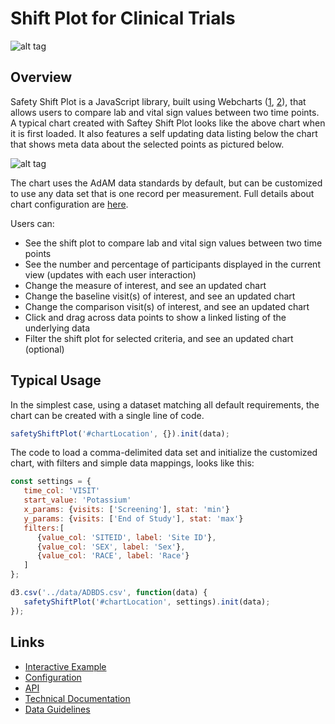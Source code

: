 # Shift Plot for Clinical Trials

![alt tag](https://user-images.githubusercontent.com/31038805/33946258-4d8cc192-dfef-11e7-8049-f63ff351d826.gif)


## Overview

Safety Shift Plot is a JavaScript library, built using Webcharts ([1](https://github.com/RhoInc/Webcharts), [2](https://github.com/RhoInc/webcharts-wrapper-boilerplate)), that allows users to compare lab and vital sign values between two time points. A typical chart created with Saftey Shift Plot looks like the above chart when it is first loaded. It also features a self updating data listing below the chart that shows meta data about the selected points as pictured below. 



![alt tag](https://user-images.githubusercontent.com/31038805/33946248-46a9933c-dfef-11e7-8ac3-7f9ed6bcddf6.gif)



The chart uses the AdAM data standards by default, but can be customized to use any data set that is one record per measurement. Full details about chart configuration are [here](Configuration).

Users can:
* See the shift plot to compare lab and vital sign values between two time points
* See the number and percentage of participants displayed in the current view (updates with each user interaction)
* Change the measure of interest, and see an updated chart
* Change the baseline visit(s) of interest, and see an updated chart
* Change the comparison visit(s) of interest, and see an updated chart
* Click and drag across data points to show a linked listing of the underlying data
* Filter the shift plot for selected criteria, and see an updated chart (optional)


## Typical Usage

In the simplest case, using a dataset matching all default requirements, the chart can be created with a single line of code.

```javascript
safetyShiftPlot('#chartLocation', {}).init(data);
```

The code to load a comma-delimited data set and initialize the customized chart, with filters and simple data mappings, looks like this: 

```javascript
const settings = {
   time_col: 'VISIT'
   start_value: 'Potassium'
   x_params: {visits: ['Screening'], stat: 'min'}
   y_params: {visits: ['End of Study'], stat: 'max'}
   filters:[
      {value_col: 'SITEID', label: 'Site ID'},
      {value_col: 'SEX', label: 'Sex'},
      {value_col: 'RACE', label: 'Race'}
   ]
};

d3.csv('../data/ADBDS.csv', function(data) {
   safetyShiftPlot('#chartLocation', settings).init(data);
});
```

## Links 

- [Interactive Example](https://rhoinc.github.io/viz-library/examples/0008-safetyExplorer-default/safety-shift-plot/)
- [Configuration](https://github.com/RhoInc/safety-shift-plot/wiki/Configuration) 
- [API](https://github.com/RhoInc/safety-shift-plot/wiki/API)
- [Technical Documentation](https://github.com/RhoInc/safety-shift-plot/wiki/Technical-Documentation) 
- [Data Guidelines](https://github.com/RhoInc/safety-shift-plot/wiki/Data-Guidelines)

